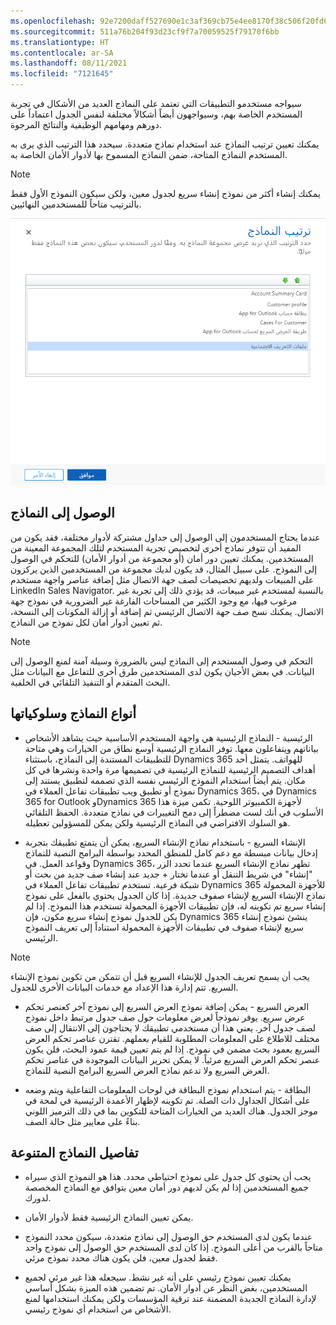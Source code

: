 ```yaml
---
ms.openlocfilehash: 92e7200daff527690e1c3af369cb75e4ee8170f38c506f20fd666eb6edf40765
ms.sourcegitcommit: 511a76b204f93d23cf9f7a70059525f79170f6bb
ms.translationtype: HT
ms.contentlocale: ar-SA
ms.lasthandoff: 08/11/2021
ms.locfileid: "7121645"
---
```



سيواجه مستخدمو التطبيقات التي تعتمد على النماذج العديد من الأشكال في تجربة المستخدم الخاصة بهم، وسيواجهون أيضاً أشكالاً مختلفة لنفس الجدول اعتماداً على دورهم ومهامهم الوظيفية والنتائج المرجوة. 

يمكنك تعيين ترتيب النماذج عند استخدام نماذج متعددة. سيحدد هذا الترتيب الذي يرى به المستخدم النماذج المتاحة، ضمن النماذج المسموح بها لأدوار الأمان الخاصة به. 

> [!Note]
> يمكنك إنشاء أكثر من نموذج إنشاء سريع لجدول معين، ولكن سيكون النموذج الأول فقط بالترتيب متاحاً للمستخدمين النهائيين.

![لقطة شاشة لنافذة ترتيب النماذج لتحديد ترتيب العرض.](../media/MB200.1_03_02_02_01.png)

## <a name="access-to-forms"></a>الوصول إلى النماذج

عندما يحتاج المستخدمون إلى الوصول إلى جداول مشتركة لأدوار مختلفة، فقد يكون من المفيد أن تتوفر نماذج أخرى لتخصيص تجربة المستخدم لتلك المجموعة المعينة من المستخدمين. يمكنك تعيين دور أمان (أو مجموعة من أدوار الأمان) للتحكم في الوصول إلى النموذج. على سبيل المثال، قد يكون لديك مجموعة من المستخدمين الذين يركزون على المبيعات ولديهم تخصيصات لصف جهة الاتصال مثل إضافة عناصر واجهة مستخدم LinkedIn Sales Navigator. بالنسبة لمستخدم غير مبيعات، قد يؤدي ذلك إلى تجربة غير مرغوب فيها، مع وجود الكثير من المساحات الفارغة غير الضرورية في نموذج جهة الاتصال. يمكنك نسخ صف جهة الاتصال الرئيسي ثم إضافة أو إزالة المكونات إلى النسخة، ثم تعيين أدوار أمان لكل نموذج من النماذج. 

> [!Note]
> التحكم في وصول المستخدم إلى النماذج ليس بالضرورة وسيلة آمنة لمنع الوصول إلى البيانات. في بعض الأحيان يكون لدى المستخدمين طرق أخرى للتفاعل مع البيانات مثل البحث المتقدم أو التنفيذ التلقائي في الخلفية.

## <a name="form-types-and-behaviors"></a>أنواع النماذج وسلوكياتها

- الرئيسية - النماذج الرئيسية هي واجهة المستخدم الأساسية حيث يشاهد الأشخاص بياناتهم ويتفاعلون معها. توفر النماذج الرئيسية أوسع نطاق من الخيارات وهي متاحة للتطبيقات المستندة إلى النماذج، باستثناء Dynamics 365 للهواتف. يتمثل أحد أهداف التصميم الرئيسية للنماذج الرئيسية في تصميمها مرة واحدة ونشرها في كل مكان. يتم أيضاً استخدام النموذج الرئيسي نفسه الذي تصممه لتطبيق يستند إلى نموذج أو تطبيق ويب تطبيقات تفاعل العملاء في Dynamics 365، في Dynamics 365 for Outlook وDynamics 365 لأجهزة الكمبيوتر اللوحية. تكمن ميزة هذا الأسلوب في أنك لست مضطراً إلى دمج التغييرات في نماذج متعددة. الحفظ التلقائي هو السلوك الافتراضي في النماذج الرئيسية ولكن يمكن للمسؤولين تعطيله.

- الإنشاء السريع - باستخدام نماذج الإنشاء السريع، يمكن أن يتمتع تطبيقك بتجربة إدخال بيانات مبسطة مع دعم كامل للمنطق المحدد بواسطة البرامج النصية للنماذج وقواعد العمل. في Dynamics 365، تظهر نماذج الإنشاء السريع عندما تحدد الزر "إنشاء" في شريط التنقل أو عندما تختار + جديد عند إنشاء صف جديد من بحث أو شبكة فرعية. تستخدم تطبيقات تفاعل العملاء في Dynamics 365 للأجهزة المحمولة نماذج الإنشاء السريع لإنشاء صفوف جديدة. إذا كان الجدول يحتوي بالفعل على نموذج إنشاء سريع تم تكوينه له، فإن تطبيقات الأجهزة المحمولة تستخدم هذا النموذج. إذا لم يكن للجدول نموذج إنشاء سريع مكون، فإن Dynamics 365 ينشئ نموذج إنشاء سريع لإنشاء صفوف في تطبيقات الأجهزة المحمولة استناداً إلى تعريف النموذج الرئيسي.

> [!Note]
> يجب أن يسمح تعريف الجدول للإنشاء السريع قبل أن تتمكن من تكوين نموذج الإنشاء السريع. تتم إدارة هذا الإعداد مع خدمات البيانات الأخرى للجدول. 

- العرض السريع - يمكن إضافة نموذج العرض السريع إلى نموذج آخر كعنصر تحكم عرض سريع. يوفر نموذجاً لعرض معلومات حول صف جدول مرتبط داخل نموذج لصف جدول آخر. يعني هذا أن مستخدمي تطبيقك لا يحتاجون إلى الانتقال إلى صف مختلف للاطلاع على المعلومات المطلوبة للقيام بعملهم. تقترن عناصر تحكم العرض السريع بعمود بحث مضمن في نموذج. إذا لم يتم تعيين قيمة عمود البحث، فلن يكون عنصر تحكم العرض السريع مرئياً. لا يمكن تحرير البيانات الموجودة في عناصر تحكم العرض السريع ولا تدعم نماذج العرض السريع البرامج النصية للنماذج.

- البطاقة - يتم استخدام نموذج البطاقة في لوحات المعلومات التفاعلية ويتم وضعه على أشكال الجداول ذات الصلة. تم تكوينه لإظهار الأعمدة الرئيسية في لمحة في موجز الجدول. هناك العديد من الخيارات المتاحة للتكوين بما في ذلك الترميز اللوني بناءً على معايير مثل حالة الصف.

## <a name="miscellaneous-form-details"></a>تفاصيل النماذج المتنوعة

- يجب أن يحتوي كل جدول على نموذج احتياطي محدد. هذا هو النموذج الذي سيراه جميع المستخدمين إذا لم يكن لديهم دور أمان معين يتوافق مع النماذج المخصصة لدورك.

- يمكن تعيين النماذج الرئيسية فقط لأدوار الأمان.

- عندما يكون لدى المستخدم حق الوصول إلى نماذج متعددة، سيكون محدد النموذج متاحاً بالقرب من أعلى النموذج. إذا كان لدى المستخدم حق الوصول إلى نموذج واحد فقط لجدول معين، فلن يكون هناك محدد نموذج مرئي. 

- يمكنك تعيين نموذج رئيسي على أنه غير نشط. سيجعله هذا غير مرئي لجميع المستخدمين، بغض النظر عن أدوار الأمان. تم تضمين هذه الميزة بشكل أساسي لإدارة النماذج الجديدة المضمنة عند ترقية المؤسسات ولكن يمكنك استخدامها لمنع الأشخاص من استخدام أي نموذج رئيسي.

 
